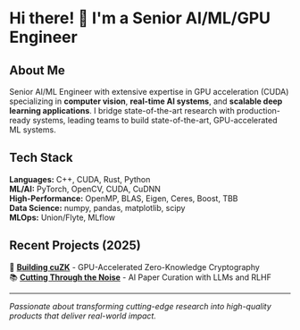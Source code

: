 # Hi there! 👋 I'm a Senior AI/ML/GPU Engineer

## About Me

Senior AI/ML Engineer with extensive expertise in GPU acceleration (CUDA) specializing in **computer vision**, **real-time AI systems**, and **scalable deep learning applications**. I bridge state-of-the-art research with production-ready systems, leading teams to build state-of-the-art, GPU-accelerated ML systems.

## Tech Stack

**Languages:** C++, CUDA, Rust, Python <br>
**ML/AI:** PyTorch, OpenCV, CUDA, CuDNN <br>
**High-Performance:** OpenMP, BLAS, Eigen, Ceres, Boost, TBB <br>
**Data Science:** numpy, pandas, matplotlib, scipy <br>
**MLOps:** Union/Flyte, MLflow  

## Recent Projects (2025)

🔐 **[Building cuZK](https://github.com/davencyw/cuZK)** - GPU-Accelerated Zero-Knowledge Cryptography  
📚 **[Cutting Through the Noise](https://davencyw.github.io/davencyw.net/projects/paperviewer.html)** - AI Paper Curation with LLMs and RLHF  

---

*Passionate about transforming cutting-edge research into high-quality products that deliver real-world impact.*
